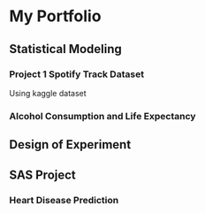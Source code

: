 # My Portfolio 

## Statistical Modeling 

### Project 1 Spotify Track Dataset 
Using kaggle dataset

### Alcohol Consumption and Life Expectancy


## Design of Experiment 

## SAS Project 

### Heart Disease Prediction
